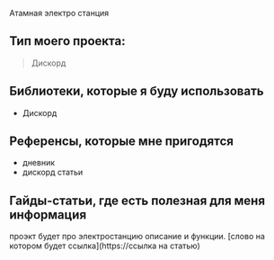Атамная электро станция
## Тип моего проекта:
> Дискорд

## Библиотеки, которые я буду использовать
- Дискорд

## Референсы, которые мне пригодятся
- дневник
- дискорд статьи

## Гайды-статьи, где есть полезная для меня информация
проэкт будет про электростанцию описание и функции. [слово на котором будет ссылка](https://ссылка на статью)
